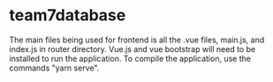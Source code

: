 # team7database
The main files being used for frontend is all the .vue files, main.js, and index.js in router directory. Vue.js and vue bootstrap will need to be installed to run the application. To compile the application, use the commands "yarn serve".